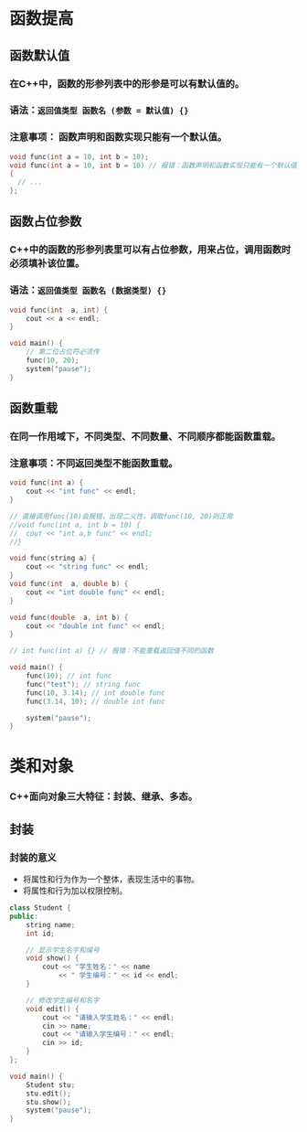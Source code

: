 # 函数提高
## 函数默认值
### 在C++中，函数的形参列表中的形参是可以有默认值的。
### 语法：`返回值类型 函数名 (参数 = 默认值) {}`
### 注意事项： 函数声明和函数实现只能有一个默认值。
```cpp
void func(int a = 10, int b = 10);
void func(int a = 10, int b = 10) // 报错：函数声明和函数实现只能有一个默认值
{
  // ...
};
```

## 函数占位参数
### C++中的函数的形参列表里可以有占位参数，用来占位，调用函数时必须填补该位置。
### 语法：`返回值类型 函数名 (数据类型) {}`
```cpp
void func(int  a, int) {
	cout << a << endl;
}

void main() {
	// 第二位占位符必须传
	func(10, 20);
	system("pause");
}
```

## 函数重载
### 在同一作用域下，不同类型、不同数量、不同顺序都能函数重载。
### 注意事项：不同返回类型不能函数重载。
```cpp
void func(int a) {
	cout << "int func" << endl;
}

// 直接调用func(10)会报错，出现二义性，调取func(10, 20)则正常
//void func(int a, int b = 10) {
//	cout << "int a,b func" << endl;
//}

void func(string a) {
	cout << "string func" << endl;
}
void func(int  a, double b) {
	cout << "int double func" << endl;
}

void func(double  a, int b) {
	cout << "double int func" << endl;
}

// int func(int a) {} // 报错：不能重载返回值不同的函数

void main() {
	func(10); // int func
	func("test"); // string func
	func(10, 3.14); // int double func
	func(3.14, 10); // double int func

	system("pause");
}
```

# 类和对象
### C++面向对象三大特征：**封装**、**继承**、**多态**。

## 封装
### 封装的意义
* 将属性和行为作为一个整体，表现生活中的事物。
* 将属性和行为加以权限控制。
```cpp
class Student {
public:
	string name;
	int id;

	// 显示学生名字和编号
	void show() {
		cout << "学生姓名：" << name
			<< " 学生编号：" << id << endl;
	}

	// 修改学生编号和名字
	void edit() {
		cout << "请输入学生姓名：" << endl;
		cin >> name;
		cout << "请输入学生编号：" << endl;
		cin >> id;
	}
};

void main() {
	Student stu;
	stu.edit();
	stu.show();
	system("pause");
}
```